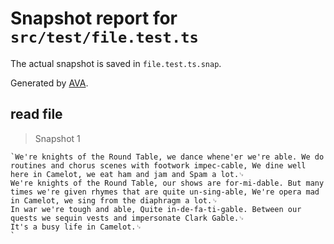 # Snapshot report for `src/test/file.test.ts`

The actual snapshot is saved in `file.test.ts.snap`.

Generated by [AVA](https://ava.li).

## read file

> Snapshot 1

    `We're knights of the Round Table, we dance whene'er we're able. We do routines and chorus scenes with footwork impec-cable, We dine well here in Camelot, we eat ham and jam and Spam a lot.␊
    We're knights of the Round Table, our shows are for-mi-dable. But many times we're given rhymes that are quite un-sing-able, We're opera mad in Camelot, we sing from the diaphragm a lot.␊
    In war we're tough and able, Quite in-de-fa-ti-gable. Between our quests we sequin vests and impersonate Clark Gable.␊
    It's a busy life in Camelot.␊
    `
